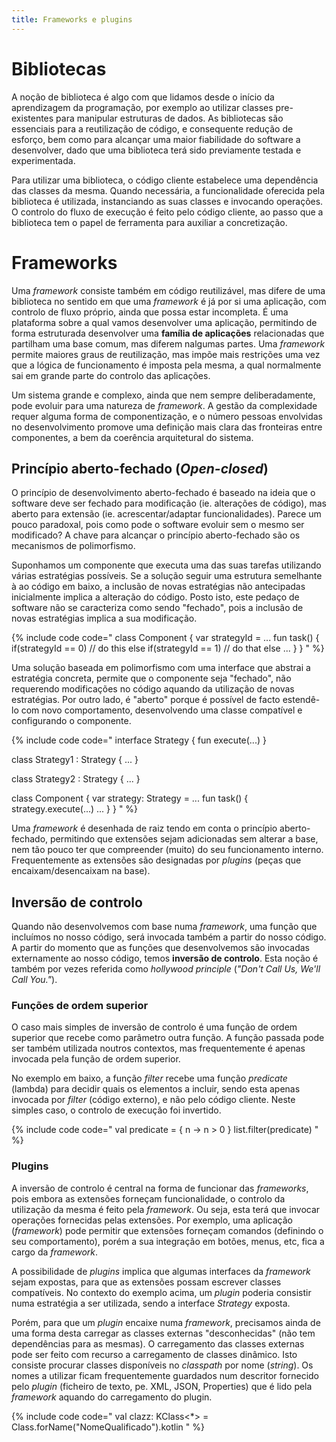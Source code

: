 ```yaml
---
title: Frameworks e plugins
---
```


# Bibliotecas
A noção de biblioteca é algo com que lidamos desde o início da aprendizagem da programação, por exemplo ao utilizar classes pre-existentes para manipular estruturas de dados. As bibliotecas são essenciais para a reutilização de código, e consequente redução de esforço, bem como para alcançar uma maior fiabilidade do software a desenvolver, dado que uma biblioteca terá sido previamente testada e experimentada.

Para utilizar uma biblioteca, o código cliente estabelece uma dependência das classes da mesma. Quando necessária, a funcionalidade oferecida pela biblioteca é utilizada, instanciando as suas classes e invocando operações. O controlo do fluxo de execução é feito pelo código cliente, ao passo que a biblioteca tem o papel de ferramenta para auxiliar a concretização.


# Frameworks
Uma *framework* consiste também em código reutilizável, mas difere de uma biblioteca no sentido em que uma *framework* é já por si uma aplicação, com controlo de fluxo próprio, ainda que possa estar incompleta.
É uma plataforma sobre a qual vamos desenvolver uma aplicação, permitindo de forma estruturada desenvolver uma **família de aplicações** relacionadas que partilham uma base comum, mas diferem nalgumas partes. Uma *framework* permite maiores graus de reutilização, mas impõe mais restrições uma vez que a lógica de funcionamento é imposta pela mesma, a qual normalmente sai em grande parte do controlo das aplicações.

Um sistema grande e complexo, ainda que nem sempre deliberadamente, pode evoluir para uma natureza de *framework*. A gestão da complexidade requer alguma forma de componentização, e o número pessoas envolvidas no desenvolvimento promove uma definição mais clara das fronteiras entre componentes, a bem da coerência arquitetural do sistema.

## Princípio aberto-fechado (*Open-closed*)
O princípio de desenvolvimento aberto-fechado é baseado na ideia que o software deve ser fechado para modificação (ie. alterações de código), mas aberto para extensão (ie. acrescentar/adaptar funcionalidades). Parece um pouco paradoxal, pois como pode o software evoluir sem o mesmo ser modificado? A chave para alcançar o princípio aberto-fechado são os mecanismos de polimorfismo.

Suponhamos um componente que executa uma das suas tarefas utilizando várias estratégias possíveis. Se a solução seguir uma estrutura semelhante à ao código em baixo, a inclusão de novas estratégias não antecipadas inicialmente implica a alteração do código. Posto isto, este pedaço de software não se caracteriza como sendo "fechado", pois a inclusão de novas estratégias implica a sua modificação.

{% include code code="
class Component {
  var strategyId = ...
  fun task() {
    if(strategyId == 0)
      // do this
    else if(strategyId == 1)
      // do that
    else
      ...
  }
}
"
%}

Uma solução baseada em polimorfismo com uma interface que abstrai a estratégia concreta, permite que o componente seja "fechado", não requerendo modificações no código aquando da utilização de novas estratégias. Por outro lado, é "aberto" porque é possível de facto estendê-lo com novo comportamento, desenvolvendo uma classe compatível e configurando o componente.

{% include code code="
interface Strategy {
  fun execute(...)
}

class Strategy1 : Strategy { ... }

class Strategy2 : Strategy { ... }

class Component {
  var strategy: Strategy = ...
  fun task() {
    strategy.execute(...)
      ...
  }
}
"
%}


Uma *framework* é desenhada de raiz tendo em conta o princípio aberto-fechado, permitindo que extensões sejam adicionadas sem alterar a base, nem tão pouco ter que compreender (muito) do seu funcionamento interno. Frequentemente as extensões são designadas por *plugins* (peças que encaixam/desencaixam na base).

## Inversão de controlo
Quando não desenvolvemos com base numa *framework*, uma função que incluímos no nosso código, será invocada também a partir do nosso código. A partir do momento que as funções que desenvolvemos são invocadas externamente ao nosso código, temos **inversão de controlo**. Esta noção é também por vezes referida como *hollywood principle* (*"Don't Call Us, We'll Call You."*).


### Funções de ordem superior
O caso mais simples de inversão de controlo é uma função de ordem superior que recebe como parâmetro outra função. A função passada pode ser também utilizada noutros contextos, mas frequentemente é apenas invocada pela função de ordem superior.

No exemplo em baixo, a função *filter* recebe uma função *predicate* (lambda) para decidir quais os elementos a incluir, sendo esta apenas invocada por *filter* (código externo), e não pelo código cliente. Neste simples caso, o controlo de execução foi invertido.

{% include code code="
val predicate = { n -> n > 0 }
list.filter(predicate)
"
%}

### Plugins

A inversão de controlo é central na forma de funcionar das *frameworks*, pois embora as extensões forneçam funcionalidade, o controlo da utilização da mesma é feito pela *framework*. Ou seja, esta terá que invocar operações fornecidas pelas extensões. Por exemplo, uma aplicação (*framework*) pode permitir que extensões forneçam comandos (definindo o seu comportamento), porém a sua integração em botões, menus, etc, fica a cargo da *framework*.

A possibilidade de *plugins* implica que algumas interfaces da *framework* sejam expostas, para que as extensões possam escrever classes compatíveis. No contexto do exemplo acima, um *plugin* poderia consistir numa estratégia a ser utilizada, sendo a interface *Strategy* exposta.

Porém, para que um *plugin* encaixe numa *framework*, precisamos ainda de uma forma desta carregar as classes externas "desconhecidas" (não tem dependências para as mesmas). O carregamento das classes externas pode ser feito com recurso a carregamento de classes dinâmico. Isto consiste procurar classes disponíveis no *classpath* por nome (*string*). Os nomes a utilizar ficam frequentemente guardados num descritor fornecido pelo *plugin* (ficheiro de texto, pe. XML, JSON, Properties) que é lido pela *framework* aquando do carregamento do plugin.  

{% include code code="
val clazz: KClass<*> = Class.forName(\"NomeQualificado\").kotlin
"
%}
